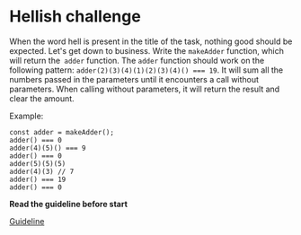 # Hellish challenge

When the word hell is present in the title of the task, nothing good should be expected.
Let's get down to business. Write the `makeAdder` function, which will return the` adder` function.
The `adder` function should work on the following pattern: `adder(2)(3)(4)(1)(2)(3)(4)() === 19`. It will sum all the numbers passed in the parameters until it encounters a call without parameters. When calling without parameters, it will return the result and clear the amount.

Example:
```
const adder = makeAdder();
adder() === 0
adder(4)(5)() === 9
adder() === 0
adder(5)(5)(5)
adder(4)(3) // 7
adder() === 19
adder() === 0
```


**Read the guideline before start**

[Guideline](https://github.com/mate-academy/js_task-guideline/blob/master/README.md)
